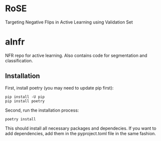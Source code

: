 # RoSE
Targeting Negative Flips in Active Learning using Validation Set

# alnfr
NFR repo for active learning. Also contains code for segmentation and classification.

## Installation
First, install poetry (you may need to update pip first):
```
pip install -U pip
pip install poetry
```

Second, run the installation process:

```poetry install```

This should install all necessary packages and dependecies. If you want to add dependencies, add them in the pyproject.toml file in the same fashion.
